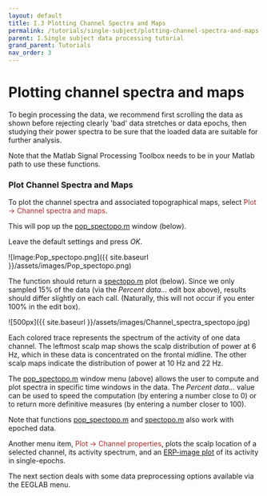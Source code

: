 ```yaml
---
layout: default
title: I.3 Plotting Channel Spectra and Maps
permalink: /tutorials/single-subject/plotting-channel-spectra-and-maps
parent: I.Single subject data processing tutorial
grand_parent: Tutorials
nav_order: 3
---
```


Plotting channel spectra and maps
====================================
To begin processing the data, we recommend first scrolling the data as
shown before rejecting clearly 'bad' data stretches or data epochs, then
studying their power spectra to be sure that the loaded data are
suitable for further analysis. 

Note that the Matlab Signal Processing
Toolbox needs to be in your Matlab path to use these functions.

### Plot Channel Spectra and Maps

To plot the channel spectra and associated topographical maps, select
<span style="color: brown">Plot → Channel spectra and maps</span>. 

This will pop up the [pop_spectopo.m](http://sccn.ucsd.edu/eeglab/locatefile.php?file=pop_spectopo.m) window (below). 

Leave the default settings and press *OK*.


![Image:Pop_spectopo.png]({{ site.baseurl }}/assets/images/Pop_spectopo.png)


The function should return a [spectopo.m](http://sccn.ucsd.edu/eeglab/locatefile.php?file=spectopo.m) plot (below).
Since we only sampled 15% of the data (via the *Percent data...* edit
box above), results should differ slightly on each call. (Naturally,
this will not occur if you enter 100% in the edit box).


![500px]({{ site.baseurl }}/assets/images/Channel_spectra_spectopo.jpg)


Each colored trace represents the spectrum of the activity of one data
channel. The leftmost scalp map shows the scalp distribution of power
at 6 Hz, which in these data is concentrated on the frontal midline.
The other scalp maps indicate the distribution of power at 10 Hz and
22 Hz.

The [pop_spectopo.m](http://sccn.ucsd.edu/eeglab/locatefile.php?file=pop_spectopo.m) window menu (above) allows the user to
compute and plot spectra in specific time windows in the data. The
*Percent data...* value can be used to speed the computation (by
entering a number close to 0) or to return more definitive measures
(by entering a number closer to 100).

Note that functions [pop_spectopo.m](http://sccn.ucsd.edu/eeglab/locatefile.php?file=pop_spectopo) and [spectopo.m](http://sccn.ucsd.edu/eeglab/locatefile.php?file=spectopo.m) also work with epoched data.

Another menu item, <font color=brown>Plot → Channel
properties</font>, plots the scalp location of a selected channel, its
activity spectrum, and an [ERP-image
plot](/Chapter_08:_Plotting_ERP_images "wikilink") of its activity in
single-epochs.

The next section deals with some data preprocessing options available
via the EEGLAB menu.

